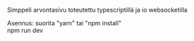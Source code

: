 Simppeli arvontasivu toteutettu typescriptillä ja io websocketilla

Asennus:
suorita "yarn" tai "npm install"	
npm run dev
